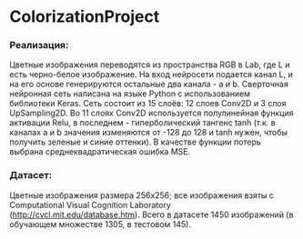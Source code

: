 # ColorizationProject

### Реализация: 
Цветные изображения переводятся из пространства RGB в Lab, где L и есть черно-белое изображение. На вход нейросети подается канал L, и на его основе генерируются остальные два канала -  a и b. Сверточная нейронная сеть написана на языке Python с использованием библиотеки Keras. Сеть состоит из 15 слоёв: 12 слоев Conv2D и 3 слоя UpSampling2D. Во 11 слоях Conv2D используется полулинейная функция активации Relu, в последнем - гиперболический тангенс tanh (т.к. в каналах a и b значения изменяются от -128 до 128 и tanh нужен, чтобы получить зеленые и синие оттенки). В качестве функции потерь выбрана среднеквадратическая ошибка MSE.

### Датасет: 
Цветные изображения размера 256х256; все изображения взяты с Computational Visual Cognition Laboratory (http://cvcl.mit.edu/database.htm). Всего в датасете 1450 изображений (в обучающем множестве 1305, в тестовом 145).
